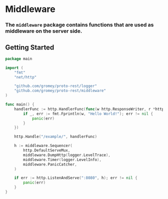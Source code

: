 # Middleware

### The `middleware` package contains functions that are used as middleware on the server side.

## Getting Started

```go
package main

import (
	"fmt"
	"net/http"

	"github.com/gromey/proto-rest/logger"
	"github.com/gromey/proto-rest/middleware"
)

func main() {
	handlerFunc := http.HandlerFunc(func(w http.ResponseWriter, r *http.Request) {
		if _, err := fmt.Fprintln(w, "Hello World!"); err != nil {
			panic(err)
		}
	})

	http.Handle("/example/", handlerFunc)

	h := middleware.Sequencer(
		http.DefaultServeMux,
		middleware.DumpHttp(logger.LevelTrace),
		middleware.Timer(logger.LevelInfo),
		middleware.PanicCatcher,
	)

	if err := http.ListenAndServe(":8080", h); err != nil {
		panic(err)
	}
}
```